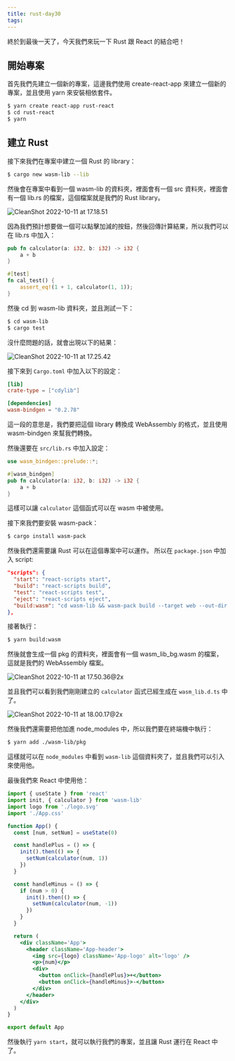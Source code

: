 ```yaml
---
title: rust-day30
tags:
---
```


終於到最後一天了，今天我們來玩一下 Rust 跟 React 的結合吧！

## 開始專案

首先我們先建立一個新的專案，這邊我們使用 create-react-app 來建立一個新的專案，並且使用 yarn 來安裝相依套件。

```bash
$ yarn create react-app rust-react
$ cd rust-react
$ yarn
```

## 建立 Rust

接下來我們在專案中建立一個 Rust 的 library：

```bash
$ cargo new wasm-lib --lib
```
然後會在專案中看到一個 wasm-lib 的資料夾，裡面會有一個 src 資料夾，裡面會有一個 lib.rs 的檔案，這個檔案就是我們的 Rust library。

![CleanShot 2022-10-11 at 17.18.51](https://i.imgur.com/AUNRQuP.png)

因為我們預計想要做一個可以點擊加減的按鈕，然後回傳計算結果，所以我們可以在 lib.rs 中加入：

```rust
pub fn calculator(a: i32, b: i32) -> i32 {
    a + b
}

#[test]
fn cal_test() {
    assert_eq!(1 + 1, calculator(1, 1));
}
```

然後 cd 到 wasm-lib 資料夾，並且測試一下：

```bash
$ cd wasm-lib
$ cargo test
```

沒什麼問題的話，就會出現以下的結果：

![CleanShot 2022-10-11 at 17.25.42](https://i.imgur.com/CdjJOch.png)

接下來到 `Cargo.toml` 中加入以下的設定：

```toml
[lib]
crate-type = ["cdylib"]

[dependencies]
wasm-bindgen = "0.2.78"
```

這一段的意思是，我們要把這個 library 轉換成 WebAssembly 的格式，並且使用 wasm-bindgen 來幫我們轉換。

然後還要在 `src/lib.rs` 中加入設定：

```rust
use wasm_bindgen::prelude::*;

#[wasm_bindgen]
pub fn calculator(a: i32, b: i32) -> i32 {
    a + b
}
```

這樣可以讓 `calculator` 這個函式可以在 wasm 中被使用。

接下來我們要安裝 wasm-pack：

```bash
$ cargo install wasm-pack
```

然後我們還需要讓 Rust 可以在這個專案中可以運作。
所以在 `package.json` 中加入 script:

```json
"scripts": {
  "start": "react-scripts start",
  "build": "react-scripts build",
  "test": "react-scripts test",
  "eject": "react-scripts eject",
  "build:wasm": "cd wasm-lib && wasm-pack build --target web --out-dir pkg"
},
```

接著執行：

```bash
$ yarn build:wasm
```

然後就會生成一個 pkg 的資料夾，裡面會有一個 wasm_lib_bg.wasm 的檔案，這就是我們的 WebAssembly 檔案。

![CleanShot 2022-10-11 at 17.50.36@2x](https://i.imgur.com/O6rvmyB.png)

並且我們可以看到我們剛剛建立的 `calculator` 函式已經生成在 `wasm_lib.d.ts` 中了。

![CleanShot 2022-10-11 at 18.00.17@2x](https://i.imgur.com/TbRxl8D.png)

然後我們還需要把他加進 node_modules 中，所以我們要在終端機中執行：

```bash
$ yarn add ./wasm-lib/pkg
```

這樣就可以在 `node_modules` 中看到 `wasm-lib` 這個資料夾了，並且我們可以引入來使用他。

最後我們來 React 中使用他：

```jsx
import { useState } from 'react'
import init, { calculator } from 'wasm-lib'
import logo from './logo.svg'
import './App.css'

function App() {
  const [num, setNum] = useState(0)

  const handlePlus = () => {
    init().then(() => {
      setNum(calculator(num, 1))
    })
  }

  const handleMinus = () => {
    if (num > 0) {
      init().then(() => {
        setNum(calculator(num, -1))
      })
    }
  }

  return (
    <div className='App'>
      <header className='App-header'>
        <img src={logo} className='App-logo' alt='logo' />
        <p>{num}</p>
        <div>
          <button onClick={handlePlus}>+</button>
          <button onClick={handleMinus}>-</button>
        </div>
      </header>
    </div>
  )
}

export default App
```

然後執行 `yarn start`，就可以執行我們的專案，並且讓 Rust 運行在 React 中了。